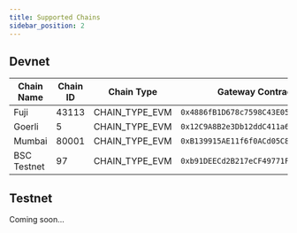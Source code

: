 ```yaml
---
title: Supported Chains
sidebar_position: 2
---
```



## Devnet

| Chain Name | Chain ID | Chain Type | Gateway Contract Address |
| -------- | -------- | -------- | -------- |
| Fuji | 43113 | CHAIN_TYPE_EVM | `0x4886fB1D678c7598C43E05bb5F24773fA8F0Ff3e` |
| Goerli | 5 | CHAIN_TYPE_EVM | `0x12C9A8B2e3Db12ddC411a64D6a75f47E6642f026` |
| Mumbai | 80001 | CHAIN_TYPE_EVM | `0xB139915AE11f6f0ACd05C8dB85E8ED1bE1c7c17d` |
| BSC Testnet | 97 | CHAIN_TYPE_EVM | `0xb91DEECd2B217eCF49771F42Ea14884a0BC23125` |





## Testnet
Coming soon...